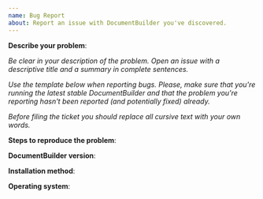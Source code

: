 ```yaml
---
name: Bug Report
about: Report an issue with DocumentBuilder you've discovered.
---
```


**Describe your problem**:

*Be clear in your description of the problem.
Open an issue with a descriptive title and a summary in complete sentences.*

*Use the template below when reporting bugs. Please, make sure that
you're running the latest stable DocumentBuilder and that the problem you're reporting
hasn't been reported (and potentially fixed) already.*

*Before filing the ticket you should replace all cursive text with your own words.*

**Steps to reproduce the problem**:

**DocumentBuilder version**:

**Installation method**:

**Operating system**:
